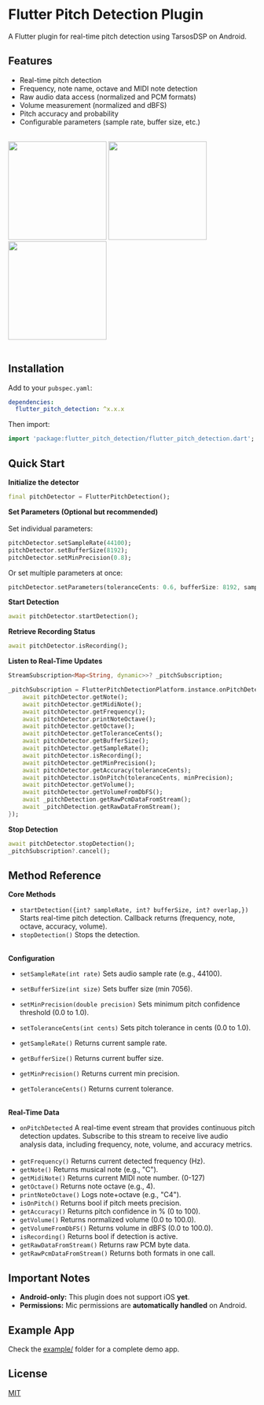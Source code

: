 # Flutter Pitch Detection Plugin

A Flutter plugin for real-time pitch detection using TarsosDSP on Android.

## Features

- Real-time pitch detection
- Frequency, note name, octave and MIDI note detection
- Raw audio data access (normalized and PCM formats)
- Volume measurement (normalized and dBFS)
- Pitch accuracy and probability
- Configurable parameters (sample rate, buffer size, etc.)
<br><br>

<img src="https://github.com/user-attachments/assets/a7d3b6db-f199-4525-a2b4-ebc96d9e9b6d" width="200">
<img src="https://github.com/user-attachments/assets/9f5323d8-435a-41e6-a3d8-646882832a10" width="200">
<img src="https://github.com/user-attachments/assets/d711b1a2-4546-41ab-9588-e7bdaf6419d0" width="200"><br><br>

## Installation

Add to your `pubspec.yaml`:

```yaml
dependencies:
  flutter_pitch_detection: ^x.x.x
```

Then import:

```dart
import 'package:flutter_pitch_detection/flutter_pitch_detection.dart';
```

## Quick Start

**Initialize the detector**
```dart
final pitchDetector = FlutterPitchDetection(); 
```

**Set Parameters (Optional but recommended)** 
<br><br>
Set individual parameters:
```dart
pitchDetector.setSampleRate(44100);  
pitchDetector.setBufferSize(8192);   
pitchDetector.setMinPrecision(0.8);
```

Or set multiple parameters at once:
```dart
pitchDetector.setParameters(toleranceCents: 0.6, bufferSize: 8192, sampleRate: 44100, minPrecision: 0.7);
```

**Start Detection**
```dart
await pitchDetector.startDetection();
```

**Retrieve Recording Status**
```dart
await pitchDetector.isRecording();
```

**Listen to Real-Time Updates**
```dart
StreamSubscription<Map<String, dynamic>>? _pitchSubscription;

_pitchSubscription = FlutterPitchDetectionPlatform.instance.onPitchDetected.listen((event) async {
    await pitchDetector.getNote();
    await pitchDetector.getMidiNote();
    await pitchDetector.getFrequency();
    await pitchDetector.printNoteOctave();
    await pitchDetector.getOctave();
    await pitchDetector.getToleranceCents();
    await pitchDetector.getBufferSize();
    await pitchDetector.getSampleRate();
    await pitchDetector.isRecording();
    await pitchDetector.getMinPrecision();
    await pitchDetector.getAccuracy(toleranceCents);
    await pitchDetector.isOnPitch(toleranceCents, minPrecision);
    await pitchDetector.getVolume();
    await pitchDetector.getVolumeFromDbFS();
    await _pitchDetection.getRawPcmDataFromStream();
    await _pitchDetection.getRawDataFromStream();
});    
```

**Stop Detection**
```dart
await pitchDetector.stopDetection();
_pitchSubscription?.cancel();
```

## Method Reference

**Core Methods** <br>
- `startDetection({int? sampleRate, int? bufferSize, int? overlap,})`	Starts real-time pitch detection. Callback returns (frequency, note, octave, accuracy, volume). <br>
- `stopDetection()`	Stops the detection. <br><br>

**Configuration** <br>
- `setSampleRate(int rate)`	Sets audio sample rate (e.g., 44100). <br>
- `setBufferSize(int size)`	Sets buffer size (min 7056). <br>
- `setMinPrecision(double precision)`	Sets minimum pitch confidence threshold (0.0 to 1.0). <br>
- `setToleranceCents(int cents)`	Sets pitch tolerance in cents (0.0 to 1.0). <br>

- `getSampleRate()`	Returns current sample rate. <br>
- `getBufferSize()`	Returns current buffer size. <br>
- `getMinPrecision()`	Returns current min precision. <br>
- `getToleranceCents()`	Returns current tolerance. <br><br>

**Real-Time Data** <br>
- `onPitchDetected` A real-time event stream that provides continuous pitch detection updates. Subscribe to this stream to receive live audio analysis data, including frequency, note, volume, and accuracy metrics. <br><br>
- `getFrequency()`	Returns current detected frequency (Hz). <br>
- `getNote()`	Returns musical note (e.g., "C"). <br>
- `getMidiNote()` Returns current MIDI note number. (0-127) <br>
- `getOctave()`	Returns note octave (e.g., 4). <br>
- `printNoteOctave()`	Logs note+octave (e.g., "C4"). <br>
- `isOnPitch()`	Returns bool if pitch meets precision. <br>
- `getAccuracy()`	Returns pitch confidence in % (0 to 100). <br>
- `getVolume()`	Returns normalized volume (0.0 to 100.0). <br>
- `getVolumeFromDbFS()`	Returns volume in dBFS (0.0 to 100.0). <br>
- `isRecording()`	Returns bool if detection is active. <br>
- `getRawDataFromStream()` Returns raw PCM byte data. <br>
- `getRawPcmDataFromStream()` Returns both formats in one call. <br>

## Important Notes

- **Android-only:** This plugin does not support iOS **yet**. <br>
- **Permissions:** Mic permissions are **automatically handled** on Android. <br>

## Example App

Check the [example/](https://github.com/mattiolichiara/flutter_pitch_detection/tree/main/example) folder for a complete demo app.

## License

[MIT](https://github.com/mattiolichiara/flutter_pitch_detection/blob/main/LICENSE) 
